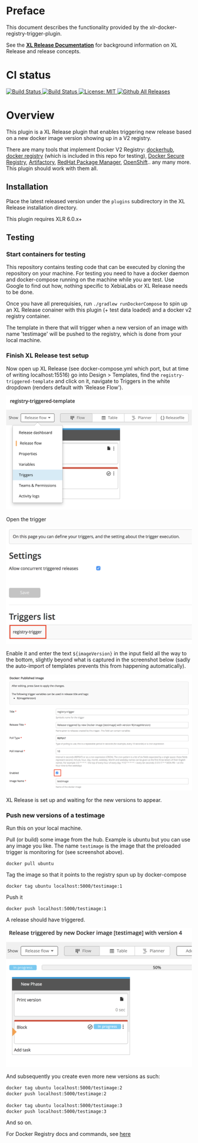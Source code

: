 # Preface #

This document describes the functionality provided by the xlr-docker-registry-trigger-plugin.

See the **[XL Release Documentation](https://docs.xebialabs.com/xl-release/index.html)** for background information on XL Release and release concepts.

# CI status #

[![Build Status][xlr-docker-registry-trigger-plugin-travis-image] ][xlr-docker-registry-trigger-plugin-travis-url]
[![Build Status][xlr-docker-registry-trigger-plugin-codacy-image] ][xlr-docker-registry-trigger-plugin-codacy-url]
[![License: MIT][xlr-docker-registry-trigger-plugin-license-image] ][xlr-docker-registry-trigger-plugin-license-url]
[![Github All Releases][xlr-docker-registry-trigger-plugin-downloads-image] ]()

[xlr-docker-registry-trigger-plugin-travis-image]: https://travis-ci.org/xebialabs-community/xlr-docker-registry-trigger-plugin.svg?branch=master
[xlr-docker-registry-trigger-plugin-travis-url]: https://travis-ci.org/xebialabs-community/xlr-docker-registry-trigger-plugin
[xlr-docker-registry-trigger-plugin-codacy-image]: https://api.codacy.com/project/badge/Grade/b78313b1eb1b4b058dc4512b4d48c26f
[xlr-docker-registry-trigger-plugin-codacy-url]: https://www.codacy.com/app/rvanstone/xlr-docker-registry-trigger-plugin
[xlr-docker-registry-trigger-plugin-license-image]: https://img.shields.io/badge/License-MIT-yellow.svg
[xlr-docker-registry-trigger-plugin-license-url]: https://opensource.org/licenses/MIT
[xlr-docker-registry-trigger-plugin-downloads-image]: https://img.shields.io/github/downloads/xebialabs-community/xlr-docker-registry-trigger-plugin/total.svg

# Overview #

This plugin is a XL Release plugin that enables triggering new release based on a new docker image version showing up in a V2 registry.

There are many tools that implement Docker V2 Registry: [dockerhub](https://dockerhub.com), [docker registry](https://docs.docker.com/registry/) (which is included in this repo for testing), [Docker Secure Registry](https://docs.docker.com/registry/deploying/), [Artifactory](http://www.jfrog.com/confluence/display/RTF/Docker+Registry), [RedHat Package Manager](https://access.redhat.com/documentation/en-us/red_hat_enterprise_linux_atomic_host/7/single/getting_started_with_containers/index#creating_a_private_docker_registry_optional), [OpenShift](https://docs.openshift.com/container-platform/latest/install_config/registry/accessing_registry.html).. any many more. This plugin should work with them all.

## Installation ##

Place the latest released version under the `plugins` subdirectory in the XL Release installation directory.

This plugin requires XLR 6.0.x+

## Testing ##

### Start containers for testing ###

This repository contains testing code that can be executed by cloning the repository on your machine. For testing you need to have a docker daemon and docker-compose running on the machine while you are test. Use Google to find out how, nothing specific to XebiaLabs or XL Release needs to be done.

Once you have all prerequisies, run `./gradlew runDockerCompose` to spin up an XL Release conainer with this plugin (+ test data loaded) and a docker v2 registry container.

The template in there that will trigger when a new version of an image with name 'testimage' will be pushed to the registry, which is done from your local machine.

### Finish XL Release test setup ###

Now open up XL Release (see docker-compose.yml which port, but at time of writing localhost:15516) go into Design > Templates, find the `registry-triggered-template` and click on it, navigate to Triggers in the white dropdown (renders default with 'Release Flow').

![images/template-overview.png](images/template-overview.png)

Open the trigger

![images/triggers-overview.png](images/triggers-overview.png)

Enable it and enter the text `${imageVersion}` in the input field all the way to the bottom, slightly beyond what is captured in the screenshot below (sadly the auto-import of templates prevents this from happening automatically). 

![images/trigger-overview.png](images/trigger-overview.png)

XL Release is set up and waiting for the new versions to appear.

### Push new versions of a testimage ###

Run this on your local machine.

Pull (or build) some image from the hub. Example is ubuntu but you can use any image you like. The name `testimage` is the image that the preloaded trigger is monitoring for (see screenshot above).

````
docker pull ubuntu
````

Tag the image so that it points to the registry spun up by docker-compose

````
docker tag ubuntu localhost:5000/testimage:1
````

Push it

````
docker push localhost:5000/testimage:1
````

A release should have triggered.


![images/triggered-release.png](images/triggered-release.png)

And subsequently you create even more new versions as such:

````
docker tag ubuntu localhost:5000/testimage:2
docker push localhost:5000/testimage:2

docker tag ubuntu localhost:5000/testimage:3
docker push localhost:5000/testimage:3
````
And so on.

For Docker Registry docs and commands, see [here](https://docs.docker.com/registry/#basic-commands)
